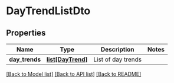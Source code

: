 # DayTrendListDto

## Properties
Name | Type | Description | Notes
------------ | ------------- | ------------- | -------------
**day_trends** | [**list[DayTrend]**](DayTrend.md) | List of day trends | 

[[Back to Model list]](../README.md#documentation-for-models) [[Back to API list]](../README.md#documentation-for-api-endpoints) [[Back to README]](../README.md)


